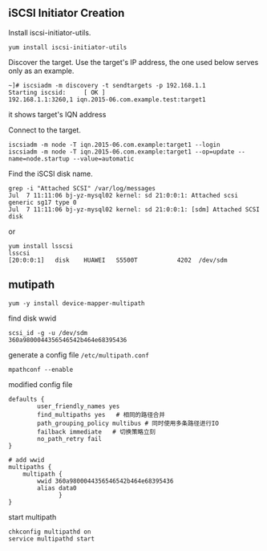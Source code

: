 iSCSI Initiator Creation
---------------
Install iscsi-initiator-utils.
```
yum install iscsi-initiator-utils
```
Discover the target. Use the target's IP address, the one used below serves only as an example.
```
~]# iscsiadm -m discovery -t sendtargets -p 192.168.1.1
Starting iscsid:     [ OK ]
192.168.1.1:3260,1 iqn.2015-06.com.example.test:target1
```
it shows target's IQN address

Connect to the target.
```
iscsiadm -m node -T iqn.2015-06.com.example:target1 --login
iscsiadm -m node -T iqn.2015-06.com.example:target1 --op=update --name=node.startup --value=automatic
```


Find the iSCSI disk name. 
```
grep -i "Attached SCSI" /var/log/messages
Jul  7 11:11:06 bj-yz-mysql02 kernel: sd 21:0:0:1: Attached scsi generic sg17 type 0
Jul  7 11:11:06 bj-yz-mysql02 kernel: sd 21:0:0:1: [sdm] Attached SCSI disk
```
or
```
yum install lsscsi
lsscsi
[20:0:0:1]   disk    HUAWEI   S5500T           4202  /dev/sdm 
```


mutipath
------
```
yum -y install device-mapper-multipath
```

find disk wwid
```
scsi_id -g -u /dev/sdm
360a9800044356546542b464e68395436
```

generate a config file `/etc/multipath.conf`
```
mpathconf --enable
```
modified config file
```
defaults {
        user_friendly_names yes
        find_multipaths yes   # 相同的路径合并
        path_grouping_policy multibus # 同时使用多条路径进行IO
        failback immediate   # 切换策略立刻
        no_path_retry fail
}

# add wwid
multipaths {
    multipath {
        wwid 360a9800044356546542b464e68395436
        alias data0
              }
}
```

start multipath
```
chkconfig multipathd on
service multipathd start
```